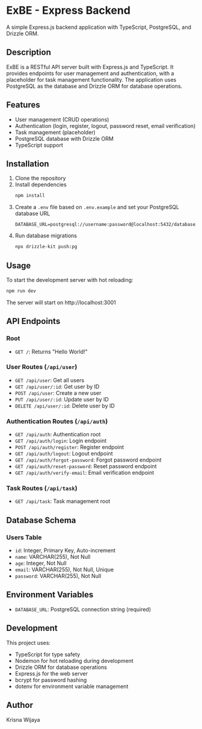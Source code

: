 # ExBE - Express Backend

A simple Express.js backend application with TypeScript, PostgreSQL, and Drizzle ORM.

## Description

ExBE is a RESTful API server built with Express.js and TypeScript. It provides endpoints for user management and authentication, with a placeholder for task management functionality. The application uses PostgreSQL as the database and Drizzle ORM for database operations.

## Features

- User management (CRUD operations)
- Authentication (login, register, logout, password reset, email verification)
- Task management (placeholder)
- PostgreSQL database with Drizzle ORM
- TypeScript support

## Installation

1. Clone the repository
2. Install dependencies
   ```bash
   npm install
   ```
3. Create a `.env` file based on `.env.example` and set your PostgreSQL database URL
   ```
   DATABASE_URL=postgresql://username:password@localhost:5432/database_name
   ```
4. Run database migrations
   ```bash
   npx drizzle-kit push:pg
   ```

## Usage

To start the development server with hot reloading:

```bash
npm run dev
```

The server will start on http://localhost:3001

## API Endpoints

### Root
- `GET /`: Returns "Hello World!"

### User Routes (`/api/user`)
- `GET /api/user`: Get all users
- `GET /api/user/:id`: Get user by ID
- `POST /api/user`: Create a new user
- `PUT /api/user/:id`: Update user by ID
- `DELETE /api/user/:id`: Delete user by ID

### Authentication Routes (`/api/auth`)
- `GET /api/auth`: Authentication root
- `GET /api/auth/login`: Login endpoint
- `POST /api/auth/register`: Register endpoint
- `GET /api/auth/logout`: Logout endpoint
- `GET /api/auth/forgot-password`: Forgot password endpoint
- `GET /api/auth/reset-password`: Reset password endpoint
- `GET /api/auth/verify-email`: Email verification endpoint

### Task Routes (`/api/task`)
- `GET /api/task`: Task management root

## Database Schema

### Users Table
- `id`: Integer, Primary Key, Auto-increment
- `name`: VARCHAR(255), Not Null
- `age`: Integer, Not Null
- `email`: VARCHAR(255), Not Null, Unique
- `password`: VARCHAR(255), Not Null

## Environment Variables

- `DATABASE_URL`: PostgreSQL connection string (required)

## Development

This project uses:
- TypeScript for type safety
- Nodemon for hot reloading during development
- Drizzle ORM for database operations
- Express.js for the web server
- bcrypt for password hashing
- dotenv for environment variable management

## Author

Krisna Wijaya